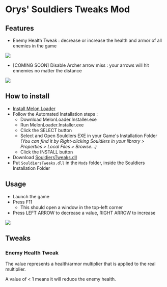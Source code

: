 # Orys' Souldiers Tweaks Mod

## Features

* Enemy Health Tweak : decrease or increase the health and armor of all enemies in the game

![](https://github.com/Oryss/souldiers-tweaks/blob/main/enemyHealthTweak.gif?raw=true)

* [COMING SOON] Disable Archer arrow miss : your arrows will hit ennemies no matter the distance

![](https://github.com/Oryss/souldiers-tweaks/blob/main/archerArrowMissTweak.gif?raw=true)

## How to install

* [Install Melon Loader](https://melonwiki.xyz/#/?id=requirements)
* Follow the Automated Installation steps :
    * Download MelonLoader.Installer.exe
    * Run MelonLoader.Installer.exe
    * Click the SELECT button
    * Select and Open Souldiers EXE in your Game's Installation Folder _(You can find it by Right-clicking Souldiers in your library > Properties > Local Files > Browse...)_
    * Click the INSTALL button
* Download [SouldiersTweaks.dll](https://github.com/Oryss/souldiers-tweaks/raw/main/SouldiersTweaks.dll)
* Put `SouldiersTweaks.dll` in the `Mods` folder, inside the Souldiers Installation Folder

## Usage

* Launch the game
* Press F11
    * This should open a window in the top-left corner
* Press LEFT ARROW to decrease a value, RIGHT ARROW to increase

![](https://github.com/Oryss/souldiers-tweaks/blob/main/gui.gif?raw=true)

## Tweaks

### Enemy Health Tweak

The value represents a health/armor multiplier that is applied to the real multiplier.

A value of < 1 means it will reduce the enemy health.
